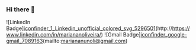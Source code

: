 ### Hi there 👋

<!--
**mnmari/mnmari** is a ✨ _special_ ✨ repository because its `README.md` (this file) appears on your GitHub profile.

Here are some ideas to get you started:

- 🔭 I’m currently working on ...
- 🌱 I’m currently learning ...
- 👯 I’m looking to collaborate on ...
- 🤔 I’m looking for help with ...
- 💬 Ask me about ...
- 📫 How to reach me: ...
- 😄 Pronouns: ...
- ⚡ Fun fact: ...
-->

![LinkedIn Badge][iconfinder_1_Linkedin_unofficial_colored_svg_5296501](https://user-images.githubusercontent.com/7984098/119354311-51d6dd80-bc7a-11eb-8e36-f5047d94f36f.png)(http://https://www.linkedin.com/in/mariananoliveira/)
![Gmail Badge][iconfinder_google-gmail_7089163](https://user-images.githubusercontent.com/7984098/119354334-59968200-bc7a-11eb-9556-b417270a51f3.png)(mailto:mariananunoli@gmail.com)
